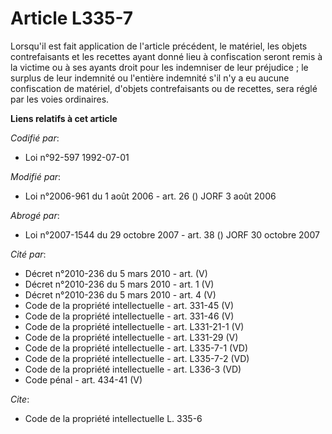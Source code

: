 # Article L335-7

Lorsqu'il est fait application de l'article précédent, le matériel, les objets contrefaisants et les recettes ayant donné
lieu à confiscation seront remis à la victime ou à ses ayants droit pour les indemniser de leur préjudice ; le surplus de
leur indemnité ou l'entière indemnité s'il n'y a eu aucune confiscation de matériel, d'objets contrefaisants ou de recettes,
sera réglé par les voies ordinaires.

**Liens relatifs à cet article**

_Codifié par_:

  - Loi n°92-597 1992-07-01

_Modifié par_:

  - Loi n°2006-961 du 1 août 2006 - art. 26 () JORF 3 août 2006

_Abrogé par_:

  - Loi n°2007-1544 du 29 octobre 2007 - art. 38 () JORF 30 octobre 2007

_Cité par_:

  - Décret n°2010-236 du 5 mars 2010 - art. (V)
  - Décret n°2010-236 du 5 mars 2010 - art. 1 (V)
  - Décret n°2010-236 du 5 mars 2010 - art. 4 (V)
  - Code de la propriété intellectuelle - art. 331-45 (V)
  - Code de la propriété intellectuelle - art. 331-46 (V)
  - Code de la propriété intellectuelle - art. L331-21-1 (V)
  - Code de la propriété intellectuelle - art. L331-29 (V)
  - Code de la propriété intellectuelle - art. L335-7-1 (VD)
  - Code de la propriété intellectuelle - art. L335-7-2 (VD)
  - Code de la propriété intellectuelle - art. L336-3 (VD)
  - Code pénal - art. 434-41 (V)

_Cite_:

  - Code de la propriété intellectuelle L. 335-6
